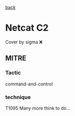 [back](../index.md)
# Netcat C2
Cover by sigma :x: 
## MITRE
### Tactic
command-and-control
### technique
T1095
Many more think to do...